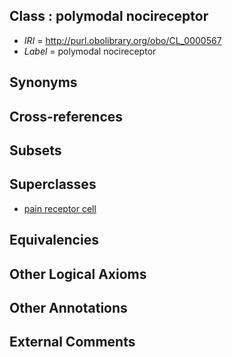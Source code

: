 
## Class : polymodal nocireceptor

 * *IRI* = http://purl.obolibrary.org/obo/CL_0000567
 * *Label* = polymodal nocireceptor

## Synonyms


## Cross-references


## Subsets


## Superclasses

 * [pain receptor cell](../../CL/98/CL_0000198.md)

## Equivalencies


## Other Logical Axioms


## Other Annotations


## External Comments


